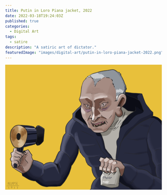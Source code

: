 ```yaml
---
title: Putin in Loro Piana jacket, 2022
date: 2022-03-18T19:24:03Z
published: true
categories:
  - Digital Art
tags:
  - satire
description: "A satiric art of dictator."
featuredImage: "images/digital-art/putin-in-loro-piana-jacket-2022.png"
---
```


![Putin in Loro Piana jacket](images/digital-art/putin-in-loro-piana-jacket-2022.png)
